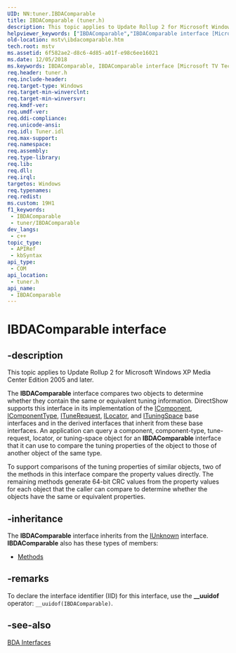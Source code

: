 ```yaml
---
UID: NN:tuner.IBDAComparable
title: IBDAComparable (tuner.h)
description: This topic applies to Update Rollup 2 for Microsoft Windows XP Media Center Edition 2005 and later.
helpviewer_keywords: ["IBDAComparable","IBDAComparable interface [Microsoft TV Technologies]","IBDAComparable interface [Microsoft TV Technologies]","described","IBDAComparableInterface","mstv.ibdacomparable","tuner/IBDAComparable"]
old-location: mstv\ibdacomparable.htm
tech.root: mstv
ms.assetid: 6f582ae2-d8c6-4d85-a01f-e98c6ee16021
ms.date: 12/05/2018
ms.keywords: IBDAComparable, IBDAComparable interface [Microsoft TV Technologies], IBDAComparable interface [Microsoft TV Technologies],described, IBDAComparableInterface, mstv.ibdacomparable, tuner/IBDAComparable
req.header: tuner.h
req.include-header: 
req.target-type: Windows
req.target-min-winverclnt: 
req.target-min-winversvr: 
req.kmdf-ver: 
req.umdf-ver: 
req.ddi-compliance: 
req.unicode-ansi: 
req.idl: Tuner.idl
req.max-support: 
req.namespace: 
req.assembly: 
req.type-library: 
req.lib: 
req.dll: 
req.irql: 
targetos: Windows
req.typenames: 
req.redist: 
ms.custom: 19H1
f1_keywords:
 - IBDAComparable
 - tuner/IBDAComparable
dev_langs:
 - c++
topic_type:
 - APIRef
 - kbSyntax
api_type:
 - COM
api_location:
 - tuner.h
api_name:
 - IBDAComparable
---
```


# IBDAComparable interface


## -description

This topic applies to Update Rollup 2 for Microsoft Windows XP Media Center Edition 2005 and later.
        

The <b>IBDAComparable</b> interface compares two objects to determine whether they contain the same or equivalent tuning information. DirectShow supports this interface in its implementation of the <a href="/previous-versions/windows/desktop/api/tuner/nn-tuner-icomponent">IComponent</a>, <a href="/previous-versions/windows/desktop/api/tuner/nn-tuner-icomponenttype">IComponentType</a>, <a href="/previous-versions/windows/desktop/api/tuner/nn-tuner-itunerequest">ITuneRequest</a>, <a href="/previous-versions/windows/desktop/api/tuner/nn-tuner-ilocator">ILocator</a>, and <a href="/previous-versions/windows/desktop/api/tuner/nn-tuner-ituningspace">ITuningSpace</a> base interfaces and in the derived interfaces that inherit from these base interfaces. An application can query a component, component-type, tune-request, locator, or tuning-space object for an <b>IBDAComparable</b> interface that it can use to compare the tuning properties of the object to those of another object of the same type.

To support comparisons of the tuning properties of similar objects, two of the methods in this interface compare the property values directly. The remaining methods generate 64-bit CRC values from the property values for each object that the caller can compare to determine whether the objects have the same or equivalent properties.

## -inheritance

The <b>IBDAComparable</b> interface inherits from the <a href="/windows/desktop/api/unknwn/nn-unknwn-iunknown">IUnknown</a> interface. <b>IBDAComparable</b> also has these types of members:
<ul>
<li><a href="https://docs.microsoft.com/">Methods</a></li>
</ul>

## -remarks

To declare the interface identifier (IID) for this interface, use the <b>__uuidof</b> operator: <code>__uuidof(IBDAComparable)</code>.

## -see-also

<a href="/previous-versions/windows/desktop/mstv/bda-interfaces">BDA Interfaces</a>

